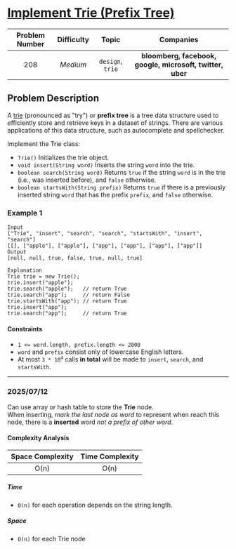 # [Implement Trie (Prefix Tree)](https://leetcode.com/problems/implement-trie-prefix-tree/)

| Problem Number | Difficulty | Topic | Companies |
| :--: | :--: |:--:|:--:|
| 208  | *Medium*  | `design`, `trie` | **bloomberg, facebook, google, microsoft, twitter, uber** |

## Problem Description

A [trie](https://en.wikipedia.org/wiki/Trie) (pronounced as "try") or **prefix tree** is a tree data structure used to efficiently store and retrieve keys in a dataset of strings. There are various applications of this data structure, such as autocomplete and spellchecker.

Implement the Trie class:

- `Trie()` Initializes the trie object.
- `void insert(String word)` Inserts the string `word` into the trie.
- `boolean search(String word)` Returns `true` if the string `word` is in the trie (i.e., was inserted before), and `false` otherwise.
- `boolean startsWith(String prefix)` Returns `true` if there is a previously inserted string `word` that has the prefix `prefix`, and `false` otherwise.

### Example 1

```text
Input
["Trie", "insert", "search", "search", "startsWith", "insert", "search"]
[[], ["apple"], ["apple"], ["app"], ["app"], ["app"], ["app"]]
Output
[null, null, true, false, true, null, true]

Explanation
Trie trie = new Trie();
trie.insert("apple");
trie.search("apple");   // return True
trie.search("app");     // return False
trie.startsWith("app"); // return True
trie.insert("app");
trie.search("app");     // return True
```

#### Constraints

- `1 <= word.length, prefix.length <= 2000`
- `word` and `prefix` consist only of lowercase English letters.
- At most <code>3 * 10<sup>4</sup></code> calls **in total** will be made to `insert`, `search`, and `startsWith`.

---

### 2025/07/12

Can use array or hash table to store the **Trie** node.  
When inserting, *mark the last node as word* to represent when reach this node, there is a **inserted** word *not a prefix of other word*.

#### Complexity Analysis

| Space Complexity | Time Complexity |
| :--: | :--: |
| O(n)  | O(n) |

##### Time

- `O(n)` for each operation depends on the string length.

##### Space

- `O(n)` for each Trie node
